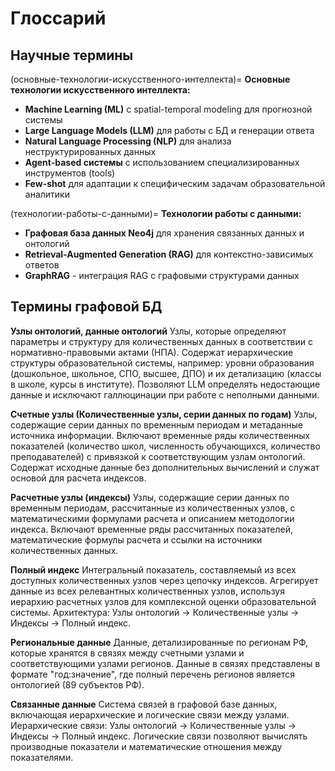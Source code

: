 # Глоссарий

## Научные термины

(основные-технологии-искусственного-интеллекта)=
**Основные технологии искусственного интеллекта:**
- **Machine Learning (ML)** с spatial-temporal modeling для прогнозной системы
- **Large Language Models (LLM)** для работы с БД и генерации ответа
- **Natural Language Processing (NLP)** для анализа неструктурированных данных
- **Agent-based системы** с использованием специализированных инструментов (tools)
- **Few-shot** для адаптации к специфическим задачам образовательной аналитики

(технологии-работы-с-данными)=
**Технологии работы с данными:**
- **Графовая база данных Neo4j** для хранения связанных данных и онтологий
- **Retrieval-Augmented Generation (RAG)** для контекстно-зависимых ответов
- **GraphRAG** - интеграция RAG с графовыми структурами данных

## Термины графовой БД
**Узлы онтологий, данные онтологий** Узлы, которые определяют параметры и структуру для количественных данных в соответствии с нормативно-правовыми актами (НПА). Содержат иерархические структуры образовательной системы, например: уровни образования (дошкольное, школьное, СПО, высшее, ДПО) и их детализацию (классы в школе, курсы в институте). Позволяют LLM определять недостающие данные и исключают галлюцинации при работе с неполными данными.

**Счетные узлы (Количественные узлы, серии данных по годам)** Узлы, содержащие серии данных по временным периодам и метаданные источника информации. Включают временные ряды количественных показателей (количество школ, численность обучающихся, количество преподавателей) с привязкой к соответствующим узлам онтологий. Содержат исходные данные без дополнительных вычислений и служат основой для расчета индексов.

**Расчетные узлы (индексы)** Узлы, содержащие серии данных по временным периодам, рассчитанные из количественных узлов, с математическими формулами расчета и описанием методологии индекса. Включают временные ряды рассчитанных показателей, математические формулы расчета и ссылки на источники количественных данных.

**Полный индекс** Интегральный показатель, составляемый из всех доступных количественных узлов через цепочку индексов. Агрегирует данные из всех релевантных количественных узлов, используя иерархию расчетных узлов для комплексной оценки образовательной системы. Архитектура: Узлы онтологий → Количественные узлы → Индексы → Полный индекс.

**Региональные данные** Данные, детализированные по регионам РФ, которые хранятся в связях между счетными узлами и соответствующими узлами регионов. Данные в связях представлены в формате "год:значение", где полный перечень регионов является онтологией (89 субъектов РФ).

**Связанные данные** Система связей в графовой базе данных, включающая иерархические и логические связи между узлами. Иерархические связи: Узлы онтологий → Количественные узлы → Индексы → Полный индекс. Логические связи позволяют вычислять производные показатели и математические отношения между показателями.

